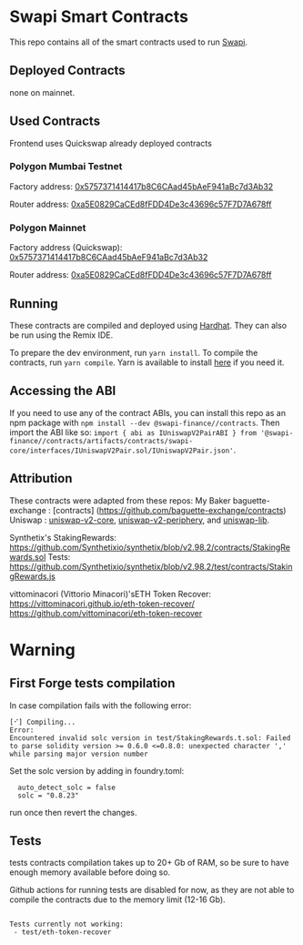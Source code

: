 # Swapi Smart Contracts
This repo contains all of the smart contracts used to run [Swapi](https://www.swapi.finance/).

## Deployed Contracts
none on mainnet.

## Used Contracts
Frontend uses Quickswap already deployed contracts

### Polygon Mumbai Testnet

Factory address: [0x5757371414417b8C6CAad45bAeF941aBc7d3Ab32](https://mumbai.polygonscan.com/address/0x5757371414417b8C6CAad45bAeF941aBc7d3Ab32)

Router address: [0xa5E0829CaCEd8fFDD4De3c43696c57F7D7A678ff](https://mumbai.polygonscan.com/address/0x5757371414417b8C6CAad45bAeF941aBc7d3Ab32)

### Polygon Mainnet

Factory address (Quickswap): [0x5757371414417b8C6CAad45bAeF941aBc7d3Ab32](https://polygonscan.com/address/0x5757371414417b8C6CAad45bAeF941aBc7d3Ab32)

Router address: [0xa5E0829CaCEd8fFDD4De3c43696c57F7D7A678ff](https://polygonscan.com/address/0xa5E0829CaCEd8fFDD4De3c43696c57F7D7A678ff)

## Running
These contracts are compiled and deployed using [Hardhat](https://hardhat.org/). They can also be run using the Remix IDE.

To prepare the dev environment, run `yarn install`. To compile the contracts, run `yarn compile`. Yarn is available to install [here](https://classic.yarnpkg.com/en/docs/install/#debian-stable) if you need it.

## Accessing the ABI
If you need to use any of the contract ABIs, you can install this repo as an npm package with `npm install --dev @swapi-finance//contracts`. Then import the ABI like so: `import { abi as IUniswapV2PairABI } from '@swapi-finance//contracts/artifacts/contracts/swapi-core/interfaces/IUniswapV2Pair.sol/IUniswapV2Pair.json'`.

## Attribution
These contracts were adapted from these repos:
My Baker baguette-exchange : [contracts] (https://github.com/baguette-exchange/contracts)
Uniswap : [uniswap-v2-core](https://github.com/solidity-uniswap-lib/uniswap-v2-core), [uniswap-v2-periphery](https://github.com/solidity-uniswap-lib/uniswap-v2-core), and [uniswap-lib](https://github.com/solidity-uniswap-lib/uniswap-lib).

Synthetix's StakingRewards:
https://github.com/Synthetixio/synthetix/blob/v2.98.2/contracts/StakingRewards.sol
Tests:
https://github.com/Synthetixio/synthetix/blob/v2.98.2/test/contracts/StakingRewards.js

vittominacori (Vittorio Minacori)'sETH Token Recover:
https://vittominacori.github.io/eth-token-recover/
https://github.com/vittominacori/eth-token-recover


# Warning

## First Forge tests compilation
In case compilation fails with the following error:
```
[⠊] Compiling...
Error:
Encountered invalid solc version in test/StakingRewards.t.sol: Failed to parse solidity version >= 0.6.0 <=0.8.0: unexpected character ',' while parsing major version number
```

Set the solc version by adding in foundry.toml:
```
  auto_detect_solc = false
  solc = "0.8.23"
```
run once then revert the changes.

## Tests

tests contracts compilation takes up to 20+ Gb of RAM, so be sure to have enough memory available before doing so.

Github actions for running tests are disabled for now, as they are not able to compile the contracts due to the memory limit (12-16 Gb).
```

Tests currently not working:
 - test/eth-token-recover
